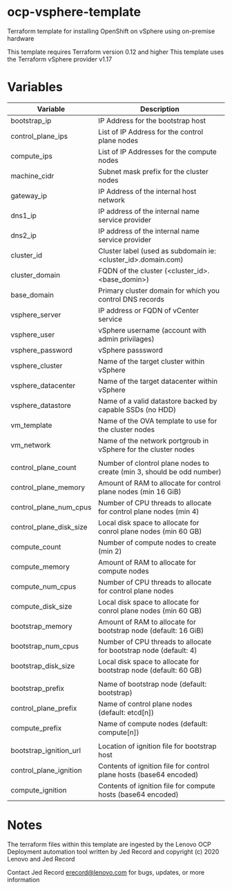# ocp-vsphere-template
Terraform template for installing OpenShift on vSphere using on-premise hardware

This template requires Terraform version 0.12 and higher
This template uses the Terraform vSphere provider v1.17 


# Variables
|Variable|Description|
|-----|----|
|bootstrap_ip | IP Address for the bootstrap host |
|control_plane_ips | List of IP Address for the control plane nodes |
|compute_ips | List of IP Addresses for the compute nodes |
|machine_cidr | Subnet mask prefix for the cluster nodes |
|gateway_ip | IP Address of the internal host network |
|dns1_ip | IP address of the internal name service provider |
|dns2_ip | IP address of the internal name service provider |
|cluster_id | Cluster label (used as subdomain ie: <cluster_id>.domain.com) |
|cluster_domain | FQDN of the cluster (<cluster_id>.<base_domin>) |
|base_domain | Primary cluster domain for which you control DNS records |
|vsphere_server | IP address or FQDN of vCenter service |
|vsphere_user | vSphere username (account with admin privilages) |
|vsphere_password | vSphere passsword |
|vsphere_cluster | Name of the target cluster within vSphere |
|vsphere_datacenter | Name of the target datacenter within vSphere |
|vsphere_datastore | Name of a valid datastore backed by capable SSDs (no HDD) |
|vm_template | Name of the OVA template to use for the cluster nodes |
|vm_network | Name of the network portgroub in vSphere for the cluster nodes |
|||
|control_plane_count | Number of clontrol plane nodes to create (min 3, should be odd number) |
|control_plane_memory | Amount of RAM to allocate for control plane nodes (min 16 GiB) |
|control_plane_num_cpus | Number of CPU threads to allocate for control plane nodes (min 4) |
|control_plane_disk_size | Local disk space to allocate for conrol plane nodes (min 60 GB) |
|compute_count | Number of compute nodes to create (min 2) |
|compute_memory | Amount of RAM to allocate for compute nodes |
|compute_num_cpus | Number of CPU threads to allocate for control plane nodes |
|compute_disk_size | Local disk space to allocate for conrol plane nodes (min 60 GB) |
|bootstrap_memory | Amount of RAM to allocate for bootstrap node (default: 16 GiB) |
|bootstrap_num_cpus | Number of CPU threads to allocate for bootstrap node (default: 4) |
|bootstrap_disk_size | Local disk space to allocate for bootstrap node (default: 60 GB) |
|||
|bootstrap_prefix | Name of bootstrap node (default: bootstrap) |
|control_plane_prefix | Name of control plane nodes (default: etcd[n]) |
|compute_prefix | Name of compute nodes (default: compute[n]) |
|||
|bootstrap_ignition_url | Location of ignition file for bootstrap host |
|control_plane_ignition | Contents of ignition file for control plane hosts (base64 encoded) |
|compute_ignition | Contents of ignition file for compute hosts (base64 encoded) |

# Notes
The terraform files within this template are ingested by the Lenovo OCP Deployment automation tool written by Jed Record and copyright (c) 2020 Lenovo and Jed Record

Contact Jed Record <erecord@lenovo.com> for bugs, updates, or more information
